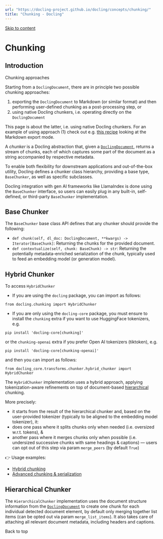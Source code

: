 ```yaml
---
url: "https://docling-project.github.io/docling/concepts/chunking/"
title: "Chunking - Docling"
---
```


[Skip to content](https://docling-project.github.io/docling/concepts/chunking/#introduction)

# Chunking

## Introduction

Chunking approaches

Starting from a `DoclingDocument`, there are in principle two possible chunking
approaches:

1. exporting the `DoclingDocument` to Markdown (or similar format) and then
    performing user-defined chunking as a post-processing step, or
2. using native Docling chunkers, i.e. operating directly on the `DoclingDocument`

This page is about the latter, i.e. using native Docling chunkers.
For an example of using approach (1) check out e.g.
[this recipe](https://docling-project.github.io/docling/examples/rag_langchain/) looking at the Markdown export mode.

A _chunker_ is a Docling abstraction that, given a
[`DoclingDocument`](https://docling-project.github.io/docling/concepts/docling_document/), returns a stream of chunks, each of which
captures some part of the document as a string accompanied by respective metadata.

To enable both flexibility for downstream applications and out-of-the-box utility,
Docling defines a chunker class hierarchy, providing a base type, `BaseChunker`, as well
as specific subclasses.

Docling integration with gen AI frameworks like LlamaIndex is done using the
`BaseChunker` interface, so users can easily plug in any built-in, self-defined, or
third-party `BaseChunker` implementation.

## Base Chunker

The `BaseChunker` base class API defines that any chunker should provide the following:

- `def chunk(self, dl_doc: DoclingDocument, **kwargs) -> Iterator[BaseChunk]`:
Returning the chunks for the provided document.
- `def contextualize(self, chunk: BaseChunk) -> str`:
Returning the potentially metadata-enriched serialization of the chunk, typically
used to feed an embedding model (or generation model).

## Hybrid Chunker

To access `HybridChunker`

- If you are using the `docling` package, you can import as follows:



```
from docling.chunking import HybridChunker

```

- If you are only using the `docling-core` package, you must ensure to install
the `chunking` extra if you want to use HuggingFace tokenizers, e.g.



```
pip install 'docling-core[chunking]'

```



or the `chunking-openai` extra if you prefer Open AI tokenizers (tiktoken), e.g.



```
pip install 'docling-core[chunking-openai]'

```



and then you
can import as follows:



```
from docling_core.transforms.chunker.hybrid_chunker import HybridChunker

```


The `HybridChunker` implementation uses a hybrid approach, applying tokenization-aware
refinements on top of document-based [hierarchical](https://docling-project.github.io/docling/concepts/chunking/#hierarchical-chunker) chunking.

More precisely:

- it starts from the result of the hierarchical chunker and, based on the user-provided
tokenizer (typically to be aligned to the embedding model tokenizer), it:
- does one pass where it splits chunks only when needed (i.e. oversized w.r.t.
tokens), &
- another pass where it merges chunks only when possible (i.e. undersized successive
chunks with same headings & captions) — users can opt out of this step via param
`merge_peers` (by default `True`)

👉 Usage examples:

- [Hybrid chunking](https://docling-project.github.io/docling/examples/hybrid_chunking/)
- [Advanced chunking & serialization](https://docling-project.github.io/docling/examples/advanced_chunking_and_serialization/)

## Hierarchical Chunker

The `HierarchicalChunker` implementation uses the document structure information from
the [`DoclingDocument`](https://docling-project.github.io/docling/concepts/docling_document/) to create one chunk for each individual
detected document element, by default only merging together list items (can be opted out
via param `merge_list_items`). It also takes care of attaching all relevant document
metadata, including headers and captions.

Back to top